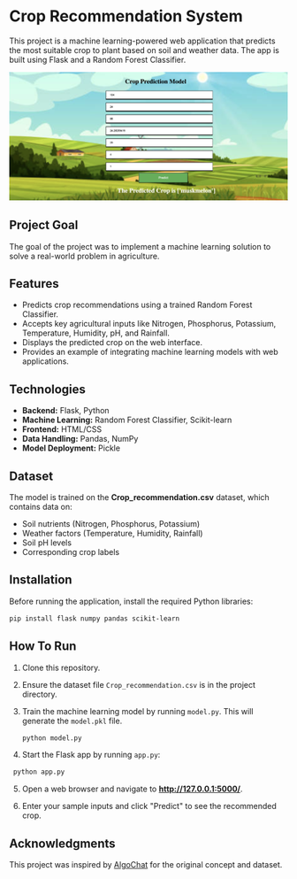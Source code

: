 # Crop Recommendation System  

This project is a machine learning-powered web application that predicts the most suitable crop to plant based on soil and weather data. The app is built using Flask and a Random Forest Classifier.  

![thumbnail](https://github.com/tunde262/crop_prediction_ml_model_flask/blob/main/static/thumbnail.png?raw=true)

## Project Goal

The goal of the project was to implement a machine learning solution to solve a real-world problem in agriculture.

## Features  
- Predicts crop recommendations using a trained Random Forest Classifier.  
- Accepts key agricultural inputs like Nitrogen, Phosphorus, Potassium, Temperature, Humidity, pH, and Rainfall.  
- Displays the predicted crop on the web interface.  
- Provides an example of integrating machine learning models with web applications.  

## Technologies  
- **Backend:** Flask, Python  
- **Machine Learning:** Random Forest Classifier, Scikit-learn  
- **Frontend:** HTML/CSS  
- **Data Handling:** Pandas, NumPy  
- **Model Deployment:** Pickle  

## Dataset  
The model is trained on the **Crop_recommendation.csv** dataset, which contains data on:  
- Soil nutrients (Nitrogen, Phosphorus, Potassium)  
- Weather factors (Temperature, Humidity, Rainfall)  
- Soil pH levels  
- Corresponding crop labels  

## Installation
Before running the application, install the required Python libraries:  

```bash
pip install flask numpy pandas scikit-learn
```
## How To Run

1. Clone this repository.

2. Ensure the dataset file `Crop_recommendation.csv` is in the project directory.

3. Train the machine learning model by running `model.py`. This will generate the `model.pkl` file.

   ```bash
   python model.py

4. Start the Flask app by running `app.py`:

  ```bash
   python app.py
  ```

5. Open a web browser and navigate to **http://127.0.0.1:5000/**.

6. Enter your sample inputs and click "Predict" to see the recommended crop.

## Acknowledgments

This project was inspired by [AlgoChat](https://youtu.be/Rynv-ueHzwU?si=oQXDLpS_r36D0sjf) for the original concept and dataset.
